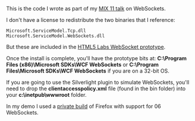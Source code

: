 This is the code I wrote as part of my [MIX 11 talk](http://channel9.msdn.com/events/MIX/MIX11/HTM10) on WebSockets.

I don't have a license to redistribute the two binaries that I reference:

    Microsoft.ServiceModel.Tcp.dll
    Microsoft.ServiceModel.WebSockets.dll
    

But these are included in the [HTML5 Labs WebSocket prototype](http://html5labs.interoperabilitybridges.com/html5labs/prototypes/websockets/websockets/download/).

Once the install is complete, you'll have the prototype bits at: 
**C:\Program Files (x86)\\Microsoft SDKs\\WCF WebSockets** or 
**C:\Program Files\\Microsoft SDKs\\WCF WebSockets** if you are on a 32-bit OS.

If you are going to use the Silverlight plugin to simulate WebSockets, you'll need to drop the **clientaccesspolicy.xml** file (found in the bin folder) into your **c:\inetpub\wwwroot** folder.

In my demo I used a [private build](http://www.ducksong.com/misc/websockets-builds/ws-06/4.0.rc1.02/) of Firefox with support for 06 WebSockets.




